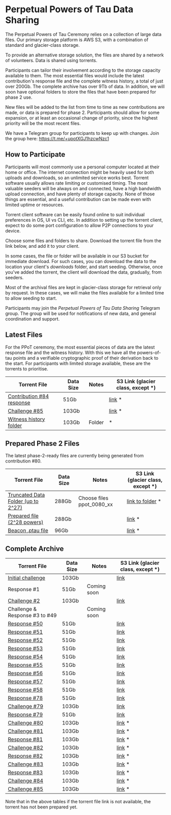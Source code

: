 # Perpetual Powers of Tau Data Sharing

The Perpetual Powers of Tau Ceremony relies on a collection of large data files. Our primary storage platform is AWS S3, with a combination of standard and glacier-class storage. 

To provide an alternative storage solution, the files are shared by a network of volunteers. Data is shared using torrents. 

Participants can tailor their involvement according to the storage capacity available to them. The most essential files would include the latest contribution's response file and the complete witness history, a total of just over 200Gb. The complete archive has over 9Tb of data. In addition, we will soon have optional folders to store the files that have been prepared for phase 2 use. 

New files will be added to the list from time to time as new contributions are made, or data is prepared for phase 2. Participants should allow for some expansion, or at least an occasional change of priority, since the highest priority will be the most recent files.

We have a Telegram group for participants to keep up with changes. Join the group here: https://t.me/+upotXGJ1hzcwNzc1


## How to Participate

Participants will most commonly use a personal computer located at their home or office. The internet connection might be heavily used for both uploads and downloads, so an unlimited service works best. Torrent software usually allows rate limiting or customised timing. The most valuable seeders will be always on and connected, have a high bandwidth upload connection, and have plenty of storage capacity. None of those things are essential, and a useful contribution can be made even with limited uptime or  resources.

Torrent client software can be easily found online to suit individual preferences in OS, UI vs CLI, etc. In addition to setting up the torrent client, expect to do some port configuration to allow P2P connections to your device. 

Choose some files and folders to share. Download the torrent file from the link below, and add it to your client. 

In some cases, the file or folder will be available in our S3 bucket for immediate download. For such cases, you can download the data to the location your client's _downloads_ folder, and start seeding. Otherwise, once you've added the torrent, the client will download the data, gradually, from seeders. 

Most of the archival files are kept in glacier-class storage for retrieval only by request. In these cases, we will make the files available for a limited time to allow seeding to start. 

Participants may join the *Perpetual Powers of Tau Data Sharing* Telegram group. The group will be used for notifications of new data, and general coordination and support. 

## Latest Files

For the PPoT ceremony, the most essential pieces of data are the latest response file and the witness history. With this we have all the powers-of-tau points and a verifiable cryptographic proof of their derivation back to the start. For participants with limited storage available, these are the torrents to prioritise.


| Torrent File | Data Size | Notes | S3 Link (glacier class, except *) |
|------|------|-------|----------|
| [Contribution #84 response](https://pse-trusted-setup-ppot.s3.eu-central-1.amazonaws.com/torrents/response_0084_jpw.torrent) | 51Gb | | [link](https://pse-trusted-setup-ppot.s3.eu-central-1.amazonaws.com/response_0084_jpw) * |  
| [Challenge #85](https://pse-trusted-setup-ppot.s3.eu-central-1.amazonaws.com/torrents/challenge_0085.torrent) | 103Gb |  | [link](https://pse-trusted-setup-ppot.s3.eu-central-1.amazonaws.com/challenge_0085) * |
| [Witness history folder](https://pse-trusted-setup-ppot.s3.eu-central-1.amazonaws.com/torrents/witness-history-84.torrent) | 103Gb | Folder | * |


## Prepared Phase 2 Files

The latest phase-2-ready files are currently being generated from contribution #80. 

| Torrent File | Data Size | Notes | S3 Link (glacier class, except *) |
|--------------|-----------|-------|---|
| [Truncated Data Folder (up to 2^27)](https://pse-trusted-setup-ppot.s3.eu-central-1.amazonaws.com/torrents/ppot_0080_1-27.torrent) | 288Gb | Choose files ppot_0080_xx | [link to folder](s3://pse-trusted-setup-ppot/pot28_0080/) * |
| [Prepared file (2^28 powers)](torrent-link) | 288Gb | | [link](https://pse-trusted-setup-ppot.s3.eu-central-1.amazonaws.com/pot28_0080/ppot_0080_prepared.ptau) * |
| [Beacon .ptau file](https://pse-trusted-setup-ppot.s3.eu-central-1.amazonaws.com/torrents/ppot_0080_beacon.ptau.torrent) | 96Gb |  | [link](https://pse-trusted-setup-ppot.s3.eu-central-1.amazonaws.com/pot28_0080/ppot_0080_beacon.ptau) * |

## Complete Archive

| Torrent File | Data Size | Notes | S3 Link (glacier class, except *) |
|--------------|-----------|-------|---------|
| [Initial challenge](https://pse-trusted-setup-ppot.s3.eu-central-1.amazonaws.com/torrents/challenge_initial.torrent) | 103Gb |  | [link](https://pse-trusted-setup-ppot.s3.eu-central-1.amazonaws.com/challenge_initial)  |
| Response #1 | 51Gb | Coming soon |  |
| [Challenge #2](https://pse-trusted-setup-ppot.s3.eu-central-1.amazonaws.com/torrents/challenge_0002_kobi.torrent) | 103Gb |  | [link](https://pse-trusted-setup-ppot.s3.eu-central-1.amazonaws.com/challenge_0002_kobi)  |
| Challenge & Response #3 to #49 |  | Coming soon |  |
| [Response #50](https://pse-trusted-setup-ppot.s3.eu-central-1.amazonaws.com/torrents/response_0050_weijie.torrent) | 51Gb |  | [link](https://pse-trusted-setup-ppot.s3.eu-central-1.amazonaws.com/response_0050_weijie)  |
| [Response #51](https://pse-trusted-setup-ppot.s3.eu-central-1.amazonaws.com/torrents/response_0051_joe.torrent) | 51Gb |  | [link](https://pse-trusted-setup-ppot.s3.eu-central-1.amazonaws.com/response_0051_joe) |
| [Response #52](https://pse-trusted-setup-ppot.s3.eu-central-1.amazonaws.com/torrents/response_0052_zaki.torrent) | 51Gb |  | [link](https://pse-trusted-setup-ppot.s3.eu-central-1.amazonaws.com/response_0052_zaki) |
| [Response #53](https://pse-trusted-setup-ppot.s3.eu-central-1.amazonaws.com/torrents/response_0053_juan.torrent) | 51Gb |  | [link](https://pse-trusted-setup-ppot.s3.eu-central-1.amazonaws.com/response_0053_juan) |
| [Response #54](https://pse-trusted-setup-ppot.s3.eu-central-1.amazonaws.com/torrents/response_0054_jarrad.torrent) | 51Gb |  | [link](https://pse-trusted-setup-ppot.s3.eu-central-1.amazonaws.com/response_0054_jarrad)  |
| [Response #55](https://pse-trusted-setup-ppot.s3.eu-central-1.amazonaws.com/torrents/response_0055_tyler.torrent) | 51Gb |  | [link](https://pse-trusted-setup-ppot.s3.eu-central-1.amazonaws.com/response_0055_tyler) |
| [Response #56](https://pse-trusted-setup-ppot.s3.eu-central-1.amazonaws.com/torrents/response_0056_auryn.torrent) | 51Gb |  | [link](https://pse-trusted-setup-ppot.s3.eu-central-1.amazonaws.com/response_0056_auryn) |
| [Response #57](https://pse-trusted-setup-ppot.s3.eu-central-1.amazonaws.com/torrents/response_0057_gisli.torrent) | 51Gb |  | [link](https://pse-trusted-setup-ppot.s3.eu-central-1.amazonaws.com/response_0057_gisli) |
| [Response #58](https://pse-trusted-setup-ppot.s3.eu-central-1.amazonaws.com/torrents/response_0058_rasikh.torrent) | 51Gb |  | [link](https://pse-trusted-setup-ppot.s3.eu-central-1.amazonaws.com/response_0058_rasikh) |
| [Response #78](https://pse-trusted-setup-ppot.s3.eu-central-1.amazonaws.com/torrents/response_0078_soham.torrent) | 51Gb |  | [link](https://pse-trusted-setup-ppot.s3.eu-central-1.amazonaws.com/response_0078_soham) |
| [Challenge #79](https://pse-trusted-setup-ppot.s3.eu-central-1.amazonaws.com/torrents/challenge_0079_a.torrent) | 103Gb |  | [link](https://pse-trusted-setup-ppot.s3.eu-central-1.amazonaws.com/challenge_0079)  |
| [Response #79](https://pse-trusted-setup-ppot.s3.eu-central-1.amazonaws.com/torrents/response_0079_atheartengineer.torrent) | 51Gb |  | [link](https://pse-trusted-setup-ppot.s3.eu-central-1.amazonaws.com/response_0079_atheartengineer) |
| [Challenge #80](https://pse-trusted-setup-ppot.s3.eu-central-1.amazonaws.com/torrents/challenge_0080.torrent) | 103Gb |  | [link](https://pse-trusted-setup-ppot.s3.eu-central-1.amazonaws.com/challenge_0080) * |
| [Challenge #81](https://pse-trusted-setup-ppot.s3.eu-central-1.amazonaws.com/torrents/challenge_0081.torrent) | 103Gb |  | [link](https://pse-trusted-setup-ppot.s3.eu-central-1.amazonaws.com/challenge_0081) * |
| [Response #81](https://pse-trusted-setup-ppot.s3.eu-central-1.amazonaws.com/torrents/response_0081_aayush.torrent) | 103Gb |  | [link](https://pse-trusted-setup-ppot.s3.eu-central-1.amazonaws.com/response_0081_aayush) * |
| [Challenge #82](https://pse-trusted-setup-ppot.s3.eu-central-1.amazonaws.com/torrents/challenge_0082.torrent) | 103Gb |  | [link](https://pse-trusted-setup-ppot.s3.eu-central-1.amazonaws.com/torrents/challenge_0082.torrent) * |
| [Response #82](https://pse-trusted-setup-ppot.s3.eu-central-1.amazonaws.com/torrents/response_0082_ali.torrent) | 103Gb |  | [link](https://pse-trusted-setup-ppot.s3.eu-central-1.amazonaws.com/response_0082_ali) * |
| [Challenge #83](https://pse-trusted-setup-ppot.s3.eu-central-1.amazonaws.com/torrents/challenge_0083.torrent) | 103Gb |  | [link](https://pse-trusted-setup-ppot.s3.eu-central-1.amazonaws.com/torrents/challenge_0083.torrent) * |
| [Response #83](https://pse-trusted-setup-ppot.s3.eu-central-1.amazonaws.com/torrents/response_0083_yi.torrent) | 103Gb |  | [link](https://pse-trusted-setup-ppot.s3.eu-central-1.amazonaws.com/response_0083_yi) * |
| [Challenge #84](https://pse-trusted-setup-ppot.s3.eu-central-1.amazonaws.com/torrents/challenge_0084.torrent) | 103Gb |  | [link](https://pse-trusted-setup-ppot.s3.eu-central-1.amazonaws.com/torrents/challenge_0084.torrent) * || [Response #84](https://pse-trusted-setup-ppot.s3.eu-central-1.amazonaws.com/torrents/response_0084_jpw.torrent) | 103Gb |  | [link](https://pse-trusted-setup-ppot.s3.eu-central-1.amazonaws.com/response_0084_jpw) * |
| [Challenge #85](https://pse-trusted-setup-ppot.s3.eu-central-1.amazonaws.com/torrents/challenge_0085.torrent) | 103Gb |  | [link](https://pse-trusted-setup-ppot.s3.eu-central-1.amazonaws.com/torrents/challenge_0085.torrent) * |

Note that in the above tables if the torrent file link is not available, the torrent has not been prepared yet.
